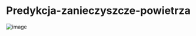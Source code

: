 # Predykcja-zanieczyszcze-powietrza

![image](https://user-images.githubusercontent.com/18016435/36421637-8ee81c4c-1639-11e8-8232-fae066921508.png)
